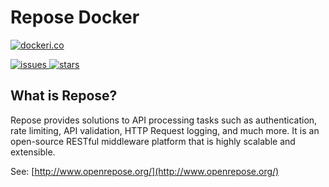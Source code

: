 # Repose Docker

[![dockeri.co](http://dockeri.co/image/dimtruck/repose)](https://registry.hub.docker.com/u/dimtruck/repose/)

[![issues](https://img.shields.io/github/issues/dimtruck/repose_docker.svg) ![stars](https://img.shields.io/github/stars/dimtruck/repose_docker.svg)](https://github.com/dimtruck/repose_docker)

## What is Repose?

Repose provides solutions to API processing tasks such as authentication, rate limiting, API validation, HTTP Request logging, and much more. It is an open-source RESTful middleware platform that is highly scalable and extensible.

See: [http://www.openrepose.org/](http://www.openrepose.org/)

